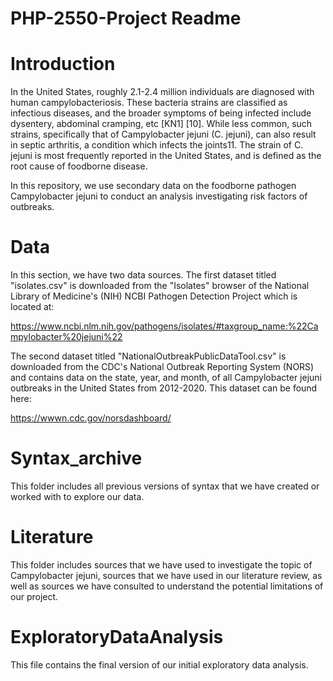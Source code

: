 # PHP-2550-Project Readme

# Introduction

In the United States, roughly 2.1-2.4 million individuals are diagnosed with human campylobacteriosis. These bacteria strains are classified as infectious diseases, and the broader symptoms of being infected include dysentery, abdominal cramping, etc [KN1] [10]. While less common, such strains, specifically that of Campylobacter jejuni (C. jejuni), can also result in septic arthritis, a condition which infects the joints11. The strain of C. jejuni is most frequently reported in the United States, and is defined as the root cause of foodborne disease.

In this repository, we use secondary data on the foodborne pathogen Campylobacter jejuni to conduct an analysis investigating risk factors of outbreaks.


# Data

In this section, we have two data sources. The first dataset titled "isolates.csv" is downloaded from the "Isolates" browser of the National Library of Medicine's (NIH) NCBI Pathogen Detection Project which is located at:

https://www.ncbi.nlm.nih.gov/pathogens/isolates/#taxgroup_name:%22Campylobacter%20jejuni%22

The second dataset titled "NationalOutbreakPublicDataTool.csv" is downloaded from the CDC's National Outbreak Reporting System (NORS) and contains data on the state, year, and month, of all Campylobacter jejuni outbreaks in the United States from 2012-2020. This dataset can be found here:

https://wwwn.cdc.gov/norsdashboard/


# Syntax_archive

This folder includes all previous versions of syntax that we have created or worked with to explore our data. 


# Literature

This folder includes sources that we have used to investigate the topic of Campylobacter jejuni, sources that we have used in our literature review, as well as sources we have consulted to understand the potential limitations of our project.


# ExploratoryDataAnalysis

This file contains the final version of our initial exploratory data analysis. 
